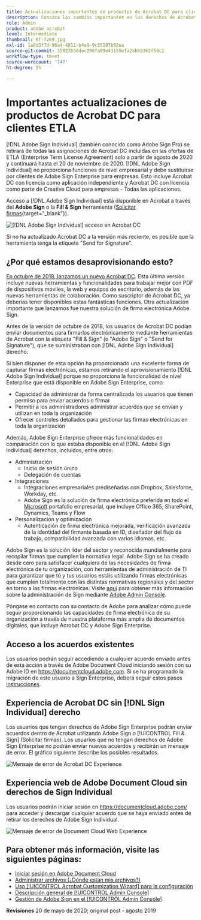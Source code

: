 ```yaml
---
title: Actualizaciones importantes de productos de Acrobat DC para clientes ETLA
description: Conozca los cambios importantes en los derechos de Acrobat DC incluidos en las ofertas de ETLA (Enterprise Term License Agreement) desde agosto de 2020 hasta el 20 de noviembre de 2020
role: Admin
product: adobe acrobat
level: Intermediate
thumbnail: KT-7269.jpg
exl-id: 1a8d3f7d-96a4-4811-b4e9-9c55287b92ea
source-git-commit: 35827630dec298fa09e43159efa2abb9362f59c2
workflow-type: tm+mt
source-wordcount: '747'
ht-degree: 5%

---
```


# Importantes actualizaciones de productos de Acrobat DC para clientes ETLA

[!DNL Adobe Sign Individual] (también conocido como Adobe Sign Pro) se retirará de todas las asignaciones de Acrobat DC incluidas en las ofertas de ETLA (Enterprise Term License Agreement) solo a partir de agosto de 2020 y continuará hasta el 20 de noviembre de 2020. [!DNL Adobe Sign Individual] no proporciona funciones de nivel empresarial y debe sustituirse por clientes de Adobe Sign Enterprise para empresas. Esto incluye Acrobat DC con licencia como aplicación independiente y Acrobat DC con licencia como parte de Creative Cloud para empresas - Todas las aplicaciones.

Acceso a [!DNL Adobe Sign Individual] está disponible en Acrobat a través del **Adobe Sign** o la **Fill &amp; Sign** herramienta ([Solicitar firmas](https://www.adobe.com/es/acrobat/online/request-signature.html){target=&quot;_blank&quot;}).

![[!DNL Adobe Sign Individual] acceso en Acrobat DC](../assets/Deploy_SignEntitle1.png)

Si no ha actualizado Acrobat DC a la versión más reciente, es posible que la herramienta tenga la etiqueta &quot;Send for Signature&quot;.

## ¿Por qué estamos desaprovisionando esto?

[En octubre de 2018, lanzamos un nuevo Acrobat DC](https://news.adobe.com/news/news-details/2018/Adobe-Redefines-What-Is-Possible-With-PDF-With-All-New-Acrobat-DC). Esta última versión incluye nuevas herramientas y funcionalidades para trabajar mejor con PDF de dispositivos móviles, la web y equipos de escritorio, además de las nuevas herramientas de colaboración. Como suscriptor de Acrobat DC, ya deberías tener disponibles estas fantásticas funciones. Otra actualización importante que lanzamos fue nuestra solución de firma electrónica Adobe Sign.

Antes de la versión de octubre de 2018, los usuarios de Acrobat DC podían enviar documentos para firmarlos electrónicamente mediante herramientas de Acrobat con la etiqueta &quot;Fill &amp; Sign&quot; (o &quot;Adobe Sign&quot; o &quot;Send for Signature&quot;), que se suministraban con [!DNL Adobe Sign Individual] derecho.

Si bien disponer de esta opción ha proporcionado una excelente forma de capturar firmas electrónicas, estamos retirando el aprovisionamiento [!DNL Adobe Sign Individual] porque no proporciona la funcionalidad de nivel Enterprise que está disponible en Adobe Sign Enterprise, como:

* Capacidad de administrar de forma centralizada los usuarios que tienen permiso para enviar acuerdos o firmar
* Permitir a los administradores administrar acuerdos que se envían y utilizan en toda la organización
* Ofrecer controles detallados para gestionar las firmas electrónicas en toda la organización

Además, Adobe Sign Enterprise ofrece más funcionalidades en comparación con lo que estaba disponible en el [!DNL Adobe Sign Individual] derechos, incluidos, entre otros:

* Administración
   * Inicio de sesión único
   * Delegación de cuentas
* Integraciones
   * Integraciones empresariales prediseñadas con Dropbox, Salesforce, Workday, etc.
   * Adobe Sign es la solución de firma electrónica preferida en todo el [Microsoft](https://acrobat.adobe.com/us/en/business/integrations/microsoft.html) portafolio empresarial, que incluye Office 365, SharePoint, Dynamics, Teams y Flow
* Personalización y optimización
   * Autenticación de firma electrónica mejorada, verificación avanzada de la identidad del firmante basada en ID, diseñador del flujo de trabajo, compatibilidad avanzada con varios idiomas, etc.

Adobe Sign es la solución líder del sector y reconocida mundialmente para recopilar firmas que cumplen la normativa legal. Adobe Sign se ha creado desde cero para satisfacer cualquiera de las necesidades de firma electrónica de tu organización, con herramientas de administración de TI para garantizar que tú y tus usuarios estáis utilizando firmas electrónicas que cumplen totalmente con las distintas normativas regionales y del sector en torno a las firmas electrónicas. Visite [aquí](https://helpx.adobe.com/es/enterprise/using/adobe-sign-for-enterprise.html) para obtener más información sobre la administración de Sign mediante [Adobe Admin Console](https://helpx.adobe.com/es/enterprise/using/admin-console.html).

Póngase en contacto con su contacto de Adobe para analizar cómo puede seguir proporcionando las capacidades de firma electrónica de su organización a través de nuestra plataforma más amplia de documentos digitales, que incluye Acrobat DC y Adobe Sign Enterprise.

## Acceso a los acuerdos existentes

Los usuarios podrán seguir accediendo a cualquier acuerdo enviado antes de esta acción a través de Adobe Document Cloud iniciando sesión con su Adobe ID en https://documentcloud.adobe.com. Si se ha programado la migración de este usuario a Sign Enterprise, deberá seguir estos pasos [instrucciones](https://helpx.adobe.com/es/sign/kb/how-to-download-signed-documents---adobe-sign.html).

## Experiencia de Acrobat DC sin [!DNL Sign Individual] derecho

Los usuarios que tengan derechos de Adobe Sign Enterprise podrán enviar acuerdos dentro de Acrobat utilizando Adobe Sign o [!UICONTROL Fill &amp; Sign] (Solicitar firmas).
Los usuarios que no tengan derechos de Adobe Sign Enterprise no podrán enviar nuevos acuerdos y recibirán un mensaje de error. El gráfico siguiente describe los posibles resultados.

![Mensaje de error de Acrobat DC Experience](../assets/Deploy_SignEntitle2.png)

## Experiencia web de Adobe Document Cloud sin derechos de Sign Individual

Los usuarios podrán iniciar sesión en https://documentcloud.adobe.com/ para acceder y descargar cualquier acuerdo que se haya enviado antes de retirar los derechos de Adobe Sign Individual.

![Mensaje de error de Document Cloud Web Experience](../assets/Deploy_SignEntitle3.png)

## Para obtener más información, visite las siguientes páginas:

* [Iniciar sesión en Adobe Document Cloud](https://helpx.adobe.com/document-cloud/help/sign-in.html)
* [Administrar archivos (¿Dónde están mis archivos?)](https://helpx.adobe.com/document-cloud/help/manage-files.html)
* [Uso [!UICONTROL Acrobat Customization Wizard] para la configuración](https://www.adobe.com/devnet-docs/acrobatetk/tools/Wizard/WizardDC/index.html)
* [Descripción general de [!UICONTROL Admin Console]](https://helpx.adobe.com/enterprise/using/admin-console.html)
* [Gestión de Adobe Sign en el [!UICONTROL Admin Console]](https://helpx.adobe.com/enterprise/using/adobe-sign-for-enterprise.html)

**Revisiones** 20 de mayo de 2020; original post - agosto 2019
